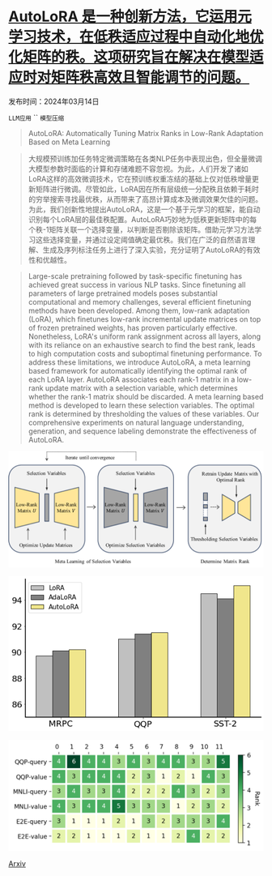 # [AutoLoRA 是一种创新方法，它运用元学习技术，在低秩适应过程中自动化地优化矩阵的秩。这项研究旨在解决在模型适应时对矩阵秩高效且智能调节的问题。](https://arxiv.org/abs/2403.09113)

发布时间：2024年03月14日

`LLM应用` `` `模型压缩`

> AutoLoRA: Automatically Tuning Matrix Ranks in Low-Rank Adaptation Based on Meta Learning

> 大规模预训练加任务特定微调策略在各类NLP任务中表现出色，但全量微调大模型参数时面临的计算和存储难题不容忽视。为此，人们开发了诸如LoRA这样的高效微调技术，它在预训练权重冻结的基础上仅对低秩增量更新矩阵进行微调。尽管如此，LoRA因在所有层级统一分配秩且依赖于耗时的穷举搜索寻找最优秩，从而带来了高昂计算成本及微调效果欠佳的问题。为此，我们创新性地提出AutoLoRA，这是一个基于元学习的框架，能自动识别每个LoRA层的最佳秩配置。AutoLoRA巧妙地为低秩更新矩阵中的每个秩-1矩阵关联一个选择变量，以判断是否剔除该矩阵。借助元学习方法学习这些选择变量，并通过设定阈值确定最优秩。我们在广泛的自然语言理解、生成及序列标注任务上进行了深入实验，充分证明了AutoLoRA的有效性和优越性。

> Large-scale pretraining followed by task-specific finetuning has achieved great success in various NLP tasks. Since finetuning all parameters of large pretrained models poses substantial computational and memory challenges, several efficient finetuning methods have been developed. Among them, low-rank adaptation (LoRA), which finetunes low-rank incremental update matrices on top of frozen pretrained weights, has proven particularly effective. Nonetheless, LoRA's uniform rank assignment across all layers, along with its reliance on an exhaustive search to find the best rank, leads to high computation costs and suboptimal finetuning performance. To address these limitations, we introduce AutoLoRA, a meta learning based framework for automatically identifying the optimal rank of each LoRA layer. AutoLoRA associates each rank-1 matrix in a low-rank update matrix with a selection variable, which determines whether the rank-1 matrix should be discarded. A meta learning based method is developed to learn these selection variables. The optimal rank is determined by thresholding the values of these variables. Our comprehensive experiments on natural language understanding, generation, and sequence labeling demonstrate the effectiveness of AutoLoRA.

![AutoLoRA 是一种创新方法，它运用元学习技术，在低秩适应过程中自动化地优化矩阵的秩。这项研究旨在解决在模型适应时对矩阵秩高效且智能调节的问题。](../../../paper_images/2403.09113/x1.png)

![AutoLoRA 是一种创新方法，它运用元学习技术，在低秩适应过程中自动化地优化矩阵的秩。这项研究旨在解决在模型适应时对矩阵秩高效且智能调节的问题。](../../../paper_images/2403.09113/large.png)

![AutoLoRA 是一种创新方法，它运用元学习技术，在低秩适应过程中自动化地优化矩阵的秩。这项研究旨在解决在模型适应时对矩阵秩高效且智能调节的问题。](../../../paper_images/2403.09113/rank.png)

[Arxiv](https://arxiv.org/abs/2403.09113)